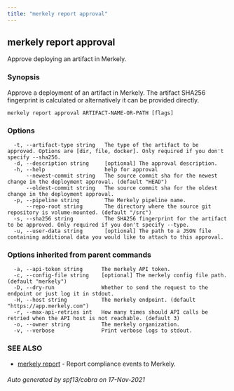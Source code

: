 ```yaml
---
title: "merkely report approval"
---
```


## merkely report approval

Approve deploying an artifact in Merkely. 

### Synopsis


   Approve a deployment of an artifact in Merkely. 
   The artifact SHA256 fingerprint is calculated or alternatively it can be provided directly. 
   

```
merkely report approval ARTIFACT-NAME-OR-PATH [flags]
```

### Options

```
  -t, --artifact-type string   The type of the artifact to be approved. Options are [dir, file, docker]. Only required if you don't specify --sha256.
  -d, --description string     [optional] The approval description.
  -h, --help                   help for approval
      --newest-commit string   The source commit sha for the newest change in the deployment approval. (default "HEAD")
      --oldest-commit string   The source commit sha for the oldest change in the deployment approval.
  -p, --pipeline string        The Merkely pipeline name.
      --repo-root string       The directory where the source git repository is volume-mounted. (default "/src")
  -s, --sha256 string          The SHA256 fingerprint for the artifact to be approved. Only required if you don't specify --type.
  -u, --user-data string       [optional] The path to a JSON file containing additional data you would like to attach to this approval.
```

### Options inherited from parent commands

```
  -a, --api-token string      The merkely API token.
  -c, --config-file string    [optional] The merkely config file path. (default "merkely")
  -D, --dry-run               Whether to send the request to the endpoint or just log it in stdout.
  -H, --host string           The merkely endpoint. (default "https://app.merkely.com")
  -r, --max-api-retries int   How many times should API calls be retried when the API host is not reachable. (default 3)
  -o, --owner string          The merkely organization.
  -v, --verbose               Print verbose logs to stdout.
```

### SEE ALSO

* [merkely report](merkely_report.md)	 - Report compliance events to Merkely.

###### Auto generated by spf13/cobra on 17-Nov-2021
